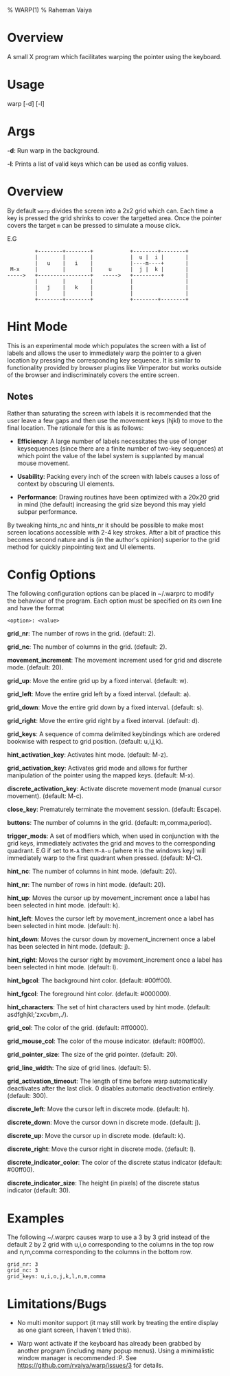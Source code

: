 % WARP(1)
% Raheman Vaiya

# Overview

A small X program which facilitates warping the pointer using the keyboard.

# Usage

warp [-d] [-l]

# Args

 **-d**: Run warp in the background.

 **-l**: Prints a list of valid keys which can be used as config values.

# Overview

By default `warp` divides the screen into a 2x2 grid which can. Each time a key is pressed the grid shrinks to cover the targetted area. Once the pointer 
covers the target `m` can be pressed to simulate a mouse click.


E.G

```
         +--------+--------+            +--------+--------+
         |        |        |            |  u |  i |       |
         |   u    |   i    |            |----m----+       |
 M-x     |        |        |     u      |  j |  k |       |
----->   +-----------------+   ----->   +---------+       |
         |        |        |            |                 |
         |   j    |   k    |            |                 |
         |        |        |            |                 |
         +--------+--------+            +--------+--------+
```


# Hint Mode

This is an experimental mode which populates the screen with a list of labels and
allows the user to immediately warp the pointer to a given location by pressing
the corresponding key sequence. It is similar to functionality provided by
browser plugins like Vimperator but works outside of the browser and
indiscriminately covers the entire screen. 

## Notes

Rather than saturating the screen with labels it is recommended that the user leave
a few gaps and then use the movement keys (hjkl) to move to the
final location. The rationale for this is as follows: 

- **Efficiency**: A large number of labels necessitates the use of longer keysequences (since there are a finite number of two-key sequences) at which point the value of the label system is supplanted by manual mouse movement.

- **Usability**: Packing every inch of the screen with labels causes a loss of context by obscuring UI elements.

- **Performance**: Drawing routines have been optimized with a
  20x20 grid in mind (the default) increasing the grid size beyond
  this may yield subpar performance.

By tweaking hints_nc and hints_nr it should be possible to make most screen
locations accessible with 2-4 key strokes. After a bit of practice this becomes
second nature and is (in the author's opinion) superior to the grid method for
quickly pinpointing text and UI elements.

# Config Options

The following configuration options can be placed in ~/.warprc to modify the behaviour of the program. Each option must be specified
on its own line and have the format 

```
<option>: <value>
```

**grid_nr**: The number of rows in the grid. (default: 2).

**grid_nc**: The number of columns in the grid. (default: 2).

**movement_increment**: The movement increment used for grid and discrete mode. (default: 20).

**grid_up**: Move the entire grid up by a fixed interval. (default: w).

**grid_left**: Move the entire grid left by a fixed interval. (default: a).

**grid_down**: Move the entire grid down by a fixed interval. (default: s).

**grid_right**: Move the entire grid right by a fixed interval. (default: d).

**grid_keys**: A sequence of comma delimited keybindings which are ordered bookwise with respect to grid position. (default: u,i,j,k).

**hint_activation_key**: Activates hint mode. (default: M-z).

**grid_activation_key**: Activates grid mode and allows for further manipulation of the pointer using the mapped keys. (default: M-x).

**discrete_activation_key**: Activate discrete movement mode (manual cursor movement). (default: M-c).

**close_key**: Prematurely terminate the movement session. (default: Escape).

**buttons**: The number of columns in the grid. (default: m,comma,period).

**trigger_mods**: A set of modifiers which, when used in conjunction with the grid keys, immediately activates the grid and moves to the corresponding quadrant. E.G if set to `M-A` then `M-A-u` (where `M` is the windows key) will immediately warp to the first quadrant when pressed. (default: M-C).

**hint_nc**: The number of columns in hint mode. (default: 20).

**hint_nr**: The number of rows in hint mode. (default: 20).

**hint_up**: Moves the cursor up by movement_increment once a label has been selected in hint mode. (default: k).

**hint_left**: Moves the cursor left by movement_increment once a label has been selected in hint mode. (default: h).

**hint_down**: Moves the cursor down by movement_increment once a label has been selected in hint mode. (default: j).

**hint_right**: Moves the cursor right by movement_increment once a label has been selected in hint mode. (default: l).

**hint_bgcol**: The background hint color. (default: #00ff00).

**hint_fgcol**: The foreground hint color. (default: #000000).

**hint_characters**: The set of hint characters used by hint mode. (default: asdfghjkl;'zxcvbm,./).

**grid_col**: The color of the grid. (default: #ff0000).

**grid_mouse_col**: The color of the mouse indicator. (default: #00ff00).

**grid_pointer_size**: The size of the grid pointer. (default: 20).

**grid_line_width**: The size of grid lines. (default: 5).

**grid_activation_timeout**: The length of time before warp automatically deactivates after the last click. 0 disables automatic deactivation entirely. (default: 300).

**discrete_left**: Move the cursor left in discrete mode. (default: h).

**discrete_down**: Move the cursor down in discrete mode. (default: j).

**discrete_up**: Move the cursor up in discrete mode. (default: k).

**discrete_right**: Move the cursor right in discrete mode. (default: l).

**discrete_indicator_color**: The color of the discrete status indicator (default: #00ff00).

**discrete_indicator_size**: The height (in pixels) of the discrete status indicator (default: 30).



# Examples

The following ~/.warprc causes warp to use a 3 by 3 grid instead of the default 2 by 2 grid with u,i,o corresponding to the columns in the top row and n,m,comma corresponding to the columns in the bottom row.

```
grid_nr: 3
grid_nc: 3
grid_keys: u,i,o,j,k,l,n,m,comma
```

# Limitations/Bugs

- No multi monitor support (it may still work by treating the entire display as one giant screen, I haven't tried this).

- Warp wont activate if the keyboard has already been grabbed by another program (including many popup menus). Using a minimalistic window manager is recommended :P.
See https://github.com/rvaiya/warp/issues/3 for details.
